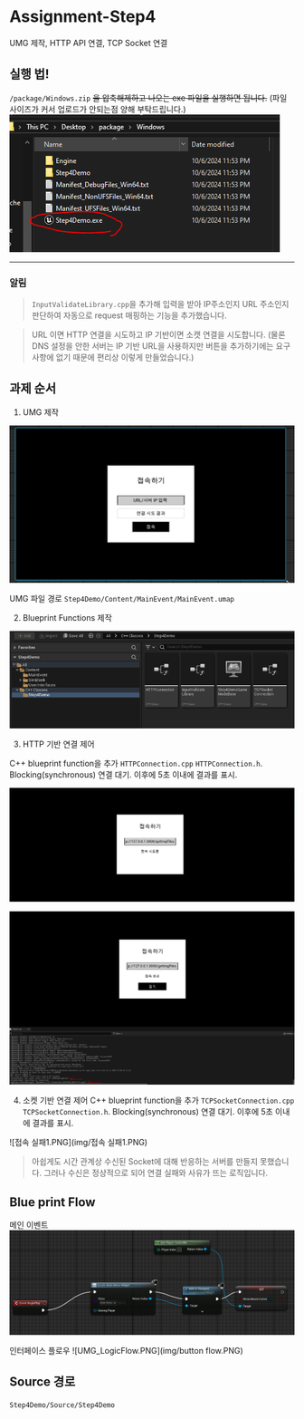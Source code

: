 # Assignment-Step4
UMG 제작, HTTP API 연결, TCP Socket 연결

## 실행 법!

`/package/Windows.zip` ~~을 압축해제하고 나오는 exe 파일을 실행하면 됩니다.~~ (파일 사이즈가 커서 업로드가 안되는점 양해 부탁드립니다.)
![exe.PNG](img/exe.PNG)

--- 
### 알림 
> `InputValidateLibrary.cpp`을 추가해 입력을 받아 IP주소인지 URL 주소인지 판단하여 자동으로 request 매핑하는 기능을 추가했습니다.

> URL 이면 HTTP 연결을 시도하고 IP 기반이면 소캣 연결을 시도합니다. (물론 DNS 설정을 안한 서버는 IP 기반 URL을 사용하지만 버튼을 추가하기에는 요구사항에 없기 때문에 편리상 이렇게 만들었습니다.)

## 과제 순서

1. UMG 제작

![UMG.PNG](img/UMG.PNG)

UMG 파일 경로 `Step4Demo/Content/MainEvent/MainEvent.umap`

2. Blueprint Functions 제작

 ![blueprint functions.PNG](img/blueprint%20functions.PNG)

3. HTTP 기반 연결 제어

 C++ blueprint function을 추가 `HTTPConnection.cpp` `HTTPConnection.h`. Blocking(synchronous) 연결 대기. 이후에 5초 이내에 결과를 표시.

![실행 1.PNG](img/httpAttempt.PNG)

![성공 1.PNG](img/success.PNG)

4. 소켓 기반 연결 제어
C++ blueprint function을 추가 `TCPSocketConnection.cpp` `TCPSocketConnection.h`. Blocking(synchronous) 연결 대기. 이후에 5초 이내에 결과를 표시.

![접속 실패1.PNG](img/접속 실패1.PNG)
> 아쉽게도 시간 관계상 수신된 Socket에 대해 반응하는 서버를 만들지 못했습니다. 그러나 수신은 정상적으로 되어 연결 실패와 사유가 뜨는 로직입니다.

## Blue print Flow

 메인 이벤트
 ![mainflow.PNG](img/mainFlow.PNG)
 

인터페이스 플로우
![UMG_LogicFlow.PNG](img/button flow.PNG)


## Source 경로
`Step4Demo/Source/Step4Demo`